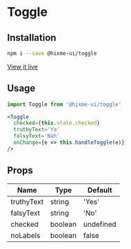 # Toggle

## Installation

```bash
npm i --save @hixme-ui/toggle
```
[View it live](https://hixme.github.io/hixme-ui/toggle)

## Usage

```jsx
import Toggle from '@hixme-ui/toggle'

<Toggle
  checked={this.state.checked}
  truthyText='Ya'
  falsyText='Nah'
  onChange={e => this.handleToggle(e)}
/>
```

## Props

| Name            | Type        | Default        |
| --------------- | ----------- | -------------- |
| truthyText      | string      | 'Yes'          |
| falsyText       | string      | 'No'           |
| checked         | boolean     | undefined      |
| noLabels        | boolean     | false          |



